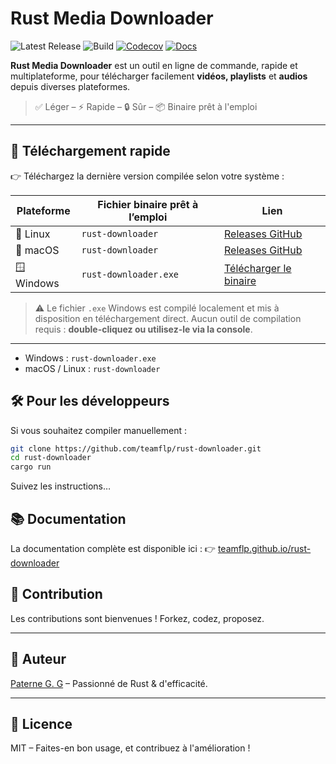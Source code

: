 # Rust Media Downloader

![Latest Release](https://img.shields.io/github/v/release/teamflp/rust-downloader?style=for-the-badge)
![Build](https://github.com/teamflp/rust-downloader/actions/workflows/build.yml/badge.svg)
[![Codecov](https://codecov.io/gh/teamflp/rust-downloader/branch/master/graph/badge.svg)](https://codecov.io/gh/teamflp/rust-downloader)
[![Docs](https://img.shields.io/badge/docs-online-blue.svg)](https://teamflp.github.io/rust-downloader/)

**Rust Media Downloader** est un outil en ligne de commande, rapide et multiplateforme, pour télécharger facilement **vidéos, playlists** et **audios** depuis diverses plateformes.

> ✅ Léger – ⚡ Rapide – 🔒 Sûr – 📦 Binaire prêt à l'emploi

---

## 🚀 Téléchargement rapide

👉 Téléchargez la dernière version compilée selon votre système :

| Plateforme | Fichier binaire prêt à l’emploi | Lien                                                                          |
|------------|---------------------------------|-------------------------------------------------------------------------------|
| 🐧 Linux   | `rust-downloader`               | [Releases GitHub](https://github.com/teamflp/rust-downloader/releases/latest) |
| 🍎 macOS   | `rust-downloader`               | [Releases GitHub](https://github.com/teamflp/rust-downloader/releases/latest) |
| 🪟 Windows | `rust-downloader.exe`           | [Télécharger le binaire](https://tonlienperso.com/rust-downloader.exe)        |

> ⚠️ Le fichier `.exe` Windows est compilé localement et mis à disposition en téléchargement direct. Aucun outil de compilation requis : **double-cliquez ou utilisez-le via la console**.

---

- Windows : `rust-downloader.exe`
- macOS / Linux : `rust-downloader`

## 🛠️ Pour les développeurs

Si vous souhaitez compiler manuellement :

```bash
git clone https://github.com/teamflp/rust-downloader.git
cd rust-downloader
cargo run 
```
Suivez les instructions…

## 📚 Documentation

La documentation complète est disponible ici :
👉 [teamflp.github.io/rust-downloader](https://teamflp.github.io/rust-downloader)

## 🤝 Contribution

Les contributions sont bienvenues ! Forkez, codez, proposez.

---

## 👤 Auteur

[Paterne G. G](https://github.com/teamflp) – Passionné de Rust & d'efficacité.

---

## 📄 Licence

MIT – Faites-en bon usage, et contribuez à l'amélioration !